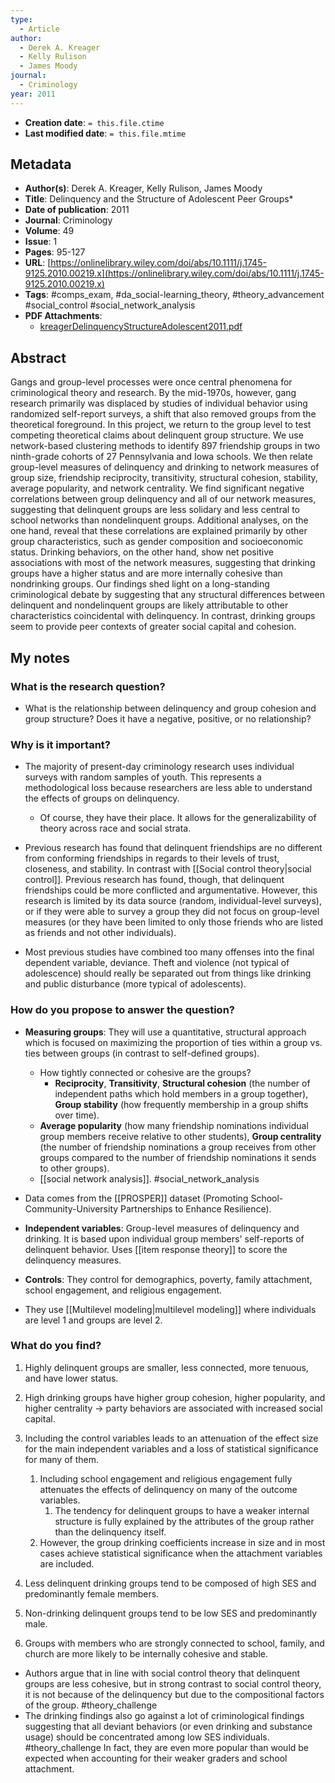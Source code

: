 ```yaml
---
type:
  - Article
author:
  - Derek A. Kreager
  - Kelly Rulison
  - James Moody
journal:
  - Criminology
year: 2011
---
```


* **Creation date**: `= this.file.ctime`
* **Last modified date**: `= this.file.mtime`

## Metadata

* **Author(s)**: Derek A. Kreager, Kelly Rulison, James Moody
* **Title**: Delinquency and the Structure of Adolescent Peer Groups*
* **Date of publication**: 2011
* **Journal**: Criminology
* **Volume**: 49
* **Issue**: 1
* **Pages**: 95-127
* **URL**: [https://onlinelibrary.wiley.com/doi/abs/10.1111/j.1745-9125.2010.00219.x](https://onlinelibrary.wiley.com/doi/abs/10.1111/j.1745-9125.2010.00219.x)
* **Tags**: #comps_exam, #da_social-learning_theory, #theory_advancement #social_control #social_network_analysis 
* **PDF Attachments**:
  * [kreagerDelinquencyStructureAdolescent2011.pdf](zotero://open-pdf/library/items/RZERB7MU)

## Abstract

Gangs and group-level processes were once central phenomena for criminological theory and research. By the mid-1970s, however, gang research primarily was displaced by studies of individual behavior using randomized self-report surveys, a shift that also removed groups from the theoretical foreground. In this project, we return to the group level to test competing theoretical claims about delinquent group structure. We use network-based clustering methods to identify 897 friendship groups in two ninth-grade cohorts of 27 Pennsylvania and Iowa schools. We then relate group-level measures of delinquency and drinking to network measures of group size, friendship reciprocity, transitivity, structural cohesion, stability, average popularity, and network centrality. We find significant negative correlations between group delinquency and all of our network measures, suggesting that delinquent groups are less solidary and less central to school networks than nondelinquent groups. Additional analyses, on the one hand, reveal that these correlations are explained primarily by other group characteristics, such as gender composition and socioeconomic status. Drinking behaviors, on the other hand, show net positive associations with most of the network measures, suggesting that drinking groups have a higher status and are more internally cohesive than nondrinking groups. Our findings shed light on a long-standing criminological debate by suggesting that any structural differences between delinquent and nondelinquent groups are likely attributable to other characteristics coincidental with delinquency. In contrast, drinking groups seem to provide peer contexts of greater social capital and cohesion.

## My notes

### What is the research question?

* What is the relationship between delinquency and group cohesion and group structure? Does it have a negative, positive, or no relationship?

### Why is it important?

* The majority of present-day criminology research uses individual surveys with random samples of youth. This represents a methodological loss because researchers are less able to understand the effects of groups on delinquency.
	* Of course, they have their place. It allows for the generalizability of theory across race and social strata.
	  
* Previous research has found that delinquent friendships are no different from conforming friendships in regards to their levels of trust, closeness, and stability. In contrast with [[Social control theory|social control]]. Previous research has found, though, that delinquent friendships could be more conflicted and argumentative. However, this research is limited by its data source (random, individual-level surveys), or if they were able to survey a group they did not focus on group-level measures (or they have been limited to only those friends who are listed as friends and not other individuals).
  
*  Most previous studies have combined too many offenses into the final dependent variable, deviance. Theft and violence (not typical of adolescence) should really be separated out from things like drinking and public disturbance (more typical of adolescents).

### How do you propose to answer the question?

* **Measuring groups**: They will use a quantitative, structural approach which is focused on maximizing the proportion of ties within a group vs. ties between groups (in contrast to self-defined groups).
	* How tightly connected or cohesive are the groups?
		* **Reciprocity**, **Transitivity**, **Structural cohesion** (the number of independent paths which hold members in a group together), **Group stability** (how frequently membership in a group shifts over time).
	* **Average popularity** (how many friendship nominations individual group members receive relative to other students), **Group centrality** (the number of friendship nominations a group receives from other groups compared to the number of friendship nominations it sends to other groups).
	* [[social network analysis]]. #social_network_analysis 
	  
* Data comes from the [[PROSPER]] dataset (Promoting School-Community-University Partnerships to Enhance Resilience).
  
* **Independent variables**: Group-level measures of delinquency and drinking. It is based upon individual group members' self-reports of delinquent behavior. Uses [[item response theory]] to score the delinquency measures.
  
* **Controls**: They control for demographics, poverty, family attachment, school engagement, and religious engagement.
  
* They use [[Multilevel modeling|multilevel modeling]] where individuals are level 1 and groups are level 2.

### What do you find?

1. Highly delinquent groups are smaller, less connected, more tenuous, and have lower status.
2. High drinking groups have higher group cohesion, higher popularity, and higher centrality -> party behaviors are associated with increased social capital.
   
1. Including the control variables leads to an attenuation of the effect size for the main independent variables and a loss of statistical significance for many of them. 
	1. Including school engagement and religious engagement fully attenuates the effects of delinquency on many of the outcome variables.
		1. The tendency for delinquent groups to have a weaker internal structure is fully explained by the attributes of the group rather than the delinquency itself.
	2. However, the group drinking coefficients increase in size and in most cases achieve statistical significance when the attachment variables are included.
2. Less delinquent drinking groups tend to be composed of high SES and predominantly female members.
3. Non-drinking delinquent groups tend to be low SES and predominantly male.
4. Groups with members who are strongly connected to school, family, and church are more likely to be internally cohesive and stable.

* Authors argue that in line with social control theory that delinquent groups are less cohesive, but in strong contrast to social control theory, it is not because of the delinquency but due to the compositional factors of the group. #theory_challenge 
* The drinking findings also go against a lot of criminological findings suggesting that all deviant behaviors (or even drinking and substance usage) should be concentrated among low SES individuals. #theory_challenge In fact, they are even more popular than would be expected when accounting for their weaker graders and school attachment.